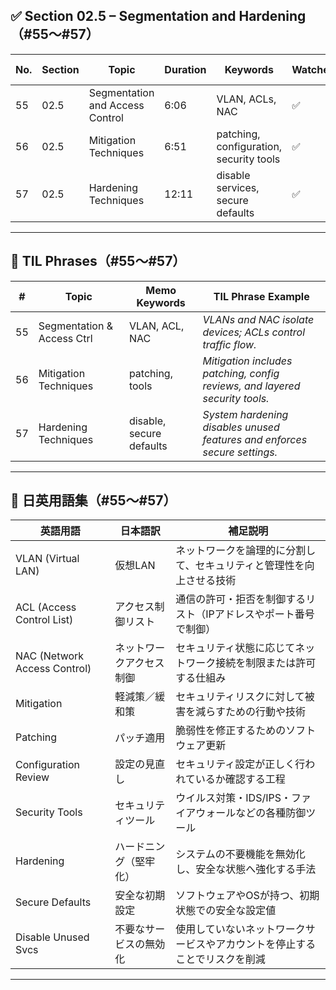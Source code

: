 ## ✅ Section 02.5 – Segmentation and Hardening（#55〜#57）

| No. | Section | Topic                           | Duration | Keywords                                | Watched | TIL Logged |
| --- | ------- | ------------------------------- | -------- | --------------------------------------- | ------- | ---------- |
| 55  | 02.5    | Segmentation and Access Control | 6:06     | VLAN, ACLs, NAC                         | ✅       | ✅          |
| 56  | 02.5    | Mitigation Techniques           | 6:51     | patching, configuration, security tools | ✅       | ✅          |
| 57  | 02.5    | Hardening Techniques            | 12:11    | disable services, secure defaults       | ✅       | ✅          |

---

## 🧠 TIL Phrases（#55〜#57）

| #  | Topic                      | Memo Keywords            | TIL Phrase Example                                                          |
| -- | -------------------------- | ------------------------ | --------------------------------------------------------------------------- |
| 55 | Segmentation & Access Ctrl | VLAN, ACL, NAC           | *VLANs and NAC isolate devices; ACLs control traffic flow.*                 |
| 56 | Mitigation Techniques      | patching, tools          | *Mitigation includes patching, config reviews, and layered security tools.* |
| 57 | Hardening Techniques       | disable, secure defaults | *System hardening disables unused features and enforces secure settings.*   |

---

## 📘 日英用語集（#55〜#57）

| 英語用語                         | 日本語訳         | 補足説明                                  |
| ---------------------------- | ------------ | ------------------------------------- |
| VLAN (Virtual LAN)           | 仮想LAN        | ネットワークを論理的に分割して、セキュリティと管理性を向上させる技術    |
| ACL (Access Control List)    | アクセス制御リスト    | 通信の許可・拒否を制御するリスト（IPアドレスやポート番号で制御）     |
| NAC (Network Access Control) | ネットワークアクセス制御 | セキュリティ状態に応じてネットワーク接続を制限または許可する仕組み     |
| Mitigation                   | 軽減策／緩和策      | セキュリティリスクに対して被害を減らすための行動や技術           |
| Patching                     | パッチ適用        | 脆弱性を修正するためのソフトウェア更新                   |
| Configuration Review         | 設定の見直し       | セキュリティ設定が正しく行われているか確認する工程             |
| Security Tools               | セキュリティツール    | ウイルス対策・IDS/IPS・ファイアウォールなどの各種防御ツール     |
| Hardening                    | ハードニング（堅牢化）  | システムの不要機能を無効化し、安全な状態へ強化する手法           |
| Secure Defaults              | 安全な初期設定      | ソフトウェアやOSが持つ、初期状態での安全な設定値             |
| Disable Unused Svcs          | 不要なサービスの無効化  | 使用していないネットワークサービスやアカウントを停止することでリスクを削減 |

---
